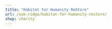```yaml
---
title: "Habitat for Humanity ReStore"
url: /oak-ridge/habitat-for-humanity-restore/
shop: charity
---
```

